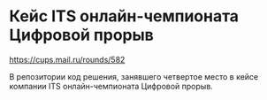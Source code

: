 # Кейс ITS онлайн-чемпионата Цифровой прорыв

https://cups.mail.ru/rounds/582

В репозитории код решения, занявшего четвертое место в кейсе компании ITS онлайн-чемпионата Цифровой прорыв.
